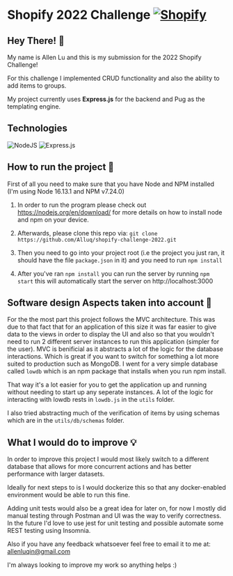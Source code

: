 # Shopify 2022 Challenge [![Shopify](https://img.shields.io/badge/​-Shopify-7AB55C?style=flat&logo=shopify&logoColor=white)](https://www.shopify.com/)


## Hey There! :wave: 
My name is Allen Lu and this is my submission for the 2022 Shopify Challenge!

For this challenge I implemented CRUD functionality and also the ability to add items to groups.

My project currently uses **Express.js** for the backend and Pug as the templating engine.


## Technologies
![NodeJS](https://img.shields.io/badge/node.js-6DA55F?style=for-the-badge&logo=node.js&logoColor=white)
![Express.js](https://img.shields.io/badge/express.js-%23404d59.svg?style=for-the-badge&logo=express&logoColor=%2361DAFB)


## How to run the project :rocket:

First of all you need to make sure that you have Node and NPM installed (I'm using Node 16.13.1 and NPM v7.24.0)

1. In order to run the program please check out https://nodejs.org/en/download/ for more details on how to install node and npm on your device.

2. Afterwards, please clone this repo via:
`git clone https://github.com/Alluq/shopify-challenge-2022.git`

3. Then you need to go into your project root (i.e the project you just ran, it should have the file `package.json` in it) and you need to run `npm install`

4. After you've ran `npm install` you can run the server by running `npm start` this will automatically start the server on http://localhost:3000

## Software design Aspects taken into account :wrench:

For the the most part this project follows the MVC architecture. This was due to that fact that for an application of this size it was far easier to give data to the views in order to display the UI and also so that you wouldn't need to run 2 different server instances to run this application (simpler for the user). MVC is benificial as it abstracts a lot of the logic for the database interactions. Which is great if you want to switch for something a lot more suited to production such as MongoDB.
I went for a very simple database called `lowdb` which is an npm package that installs when you run npm install.

That way it's a lot easier for you to get the application up and running without needing to start up any seperate instances.
A lot of the logic for interacting with lowdb rests in `lowdb.js` in the `utils` folder.

I also tried abstracting much of the verification of items by using schemas which are in the `utils/db/schemas` folder.

## What I would do to improve :bulb:

In order to improve this project I would most likely switch to a different database that allows for more concurrent actions and has better performance with larger datasets. 

Ideally for next steps to is I would dockerize this so that any docker-enabled environment would be able to run this fine.

Adding unit tests would also be a great idea for later on, for now I mostly did manual testing through Postman and UI was the way to verify correctness. In the future I'd love to use jest for unit testing and possible automate some REST testing using Insomnia.

Also if you have any feedback whatsoever feel free to email it to me at: allenluqin@gmail.com

I'm always looking to improve my work so anything helps :)
